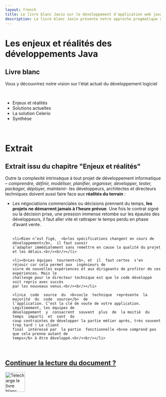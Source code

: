 ```yaml
---
layout: french
title: Le livre blanc Jaxio sur le développement d'application web java 
description: Le livre blanc Jaxio présente notre approche pragmatique adaptée à la vie des projets 
---
```


<h1>Les enjeux et réalités des développements Java</h1>
<h2><a name="le-livre-blanc-du-developpement-logiciel">Livre blanc</a></h2>
<p>
    Vous y découvrirez notre vision sur l'état actuel du développement logiciel
</p>
<br/>
<ul>
    <li>Enjeux et réalités</li>
    <li>Solutions actuelles</li>
    <li>La solution Celerio</li>
    <li>Synthèse</li>
</ul>
<br/>

<h1><a name="extrait-du-livre">Extrait</a></h1>
<h2>Extrait issu du chapitre "Enjeux et réalités"</h2>
<p>
    Outre  la complexité  intrinsèque à  tout projet de développement  informatique <i>– comprendre, 
    définir, modéliser, planifier, organiser, développer,  tester, packager, déployer, maintenir-</i>  les 
    développeurs,  architectes  et  directeurs  techniques  doivent  aussi  faire  face  aux  <b>réalités  du 
    terrain</b> : 
    <br/>
</p>
<ul>  
    <li>Les  négociations  commerciales  ou  décisions  prennent  du  temps,  <b>les  projets  ne 
    démarrent  jamais à  l’heure prévue</b>. Une fois  le contrat signé ou  la décision prise, une 
    pression  immense  retombe  sur  les  épaules  des  développeurs,  il  faut  aller  vite  et 
    rattraper le temps perdu en phase d’avant vente.<br/><br/></li>
     
    <li>Rien n’est figé,  <b>les spécifications changent en cours de développement</b>,  il faut savoir 
    s’adapter immédiatement sans remettre en cause la qualité du projet et les délais.<br/><br/></li>
     
    <li><b>Les équipes  tournent</b>, et  il  faut certes  s’en  réjouir car cela permet aux  ingénieurs de 
    vivre de nouvelles expériences et aux dirigeants de profiter de ces expériences. Mais le 
    challenge pour le directeur technique est que le code développé soit repris avec succès 
    par les nouveaux venus.<br/><br/></li>
     
    <li>Le  code  source  du  <b>socle  technique  représente  la  majorité  du  code  source</b>  de 
    l’application. C’est la clé de voute de votre application. Légitimement, les équipes de 
    développement  y  consacrent  souvent  plus  de  la moitié  du  temps  imparti  et  sont  du 
    coup contraintes de développer la partie métier après, très souvent trop tard ! Le client 
    final  intéressé par  la partie  fonctionnelle <b>ne comprend pas que cela prenne autant de 
    temps</b> à être développé.<br/><br/></li>
</ul>
<br/>

<h2><a target="_blank" href="documents/jaxio-celerio.pdf" onclick="javascript:urchinTracker ('documents/jaxio-celerio.pdf');">Continuer la lecture du document ?</a></h2>
<p>
    <a target="_blank" href="documents/jaxio-celerio.pdf" onclick="javascript:urchinTracker ('documents/jaxio-celerio.pdf');"><img src="/img/pdf-icon.png" width="64" height="64" alt="Telecharge le livre blanc celerio"/></a>
</p>
